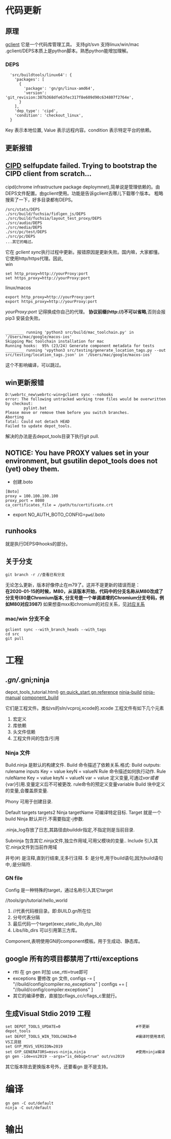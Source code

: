 # 代码更新
## 原理
[gclient](https://www.chromium.org/developers/how-tos/depottools)
它是一个代码库管理工具。
支持git/svn
支持linux/win/mac
.gclient/DEPS本质上是python脚本。熟悉python能增加理解。
### DEPS
```
  'src/buildtools/linux64': {
    'packages': [
      {
        'package': 'gn/gn/linux-amd64',
        'version': 'git_revision:387b368dfe63fec317f8e609d90c634807f2764e',
      }
    ],
    'dep_type': 'cipd',
    'condition': 'checkout_linux',
  }
```
Key 表示本地位置, Value 表示远程内容。condition 表示特定平台的依赖。

## 更新报错
## [CIPD](https://chromium.googlesource.com/chromium/src.git/+/master/docs/cipd.md) selfupdate failed. Trying to bootstrap the CIPD client from scratch...  
cipd(chrome infrastructure package deploymnet),简单说是管理依赖的。由DEPS文件配置。由gclient使用。功能是告诉gclient去哪儿下载哪个版本。
粗略搜索了一下，好多目录都有DEPS。
```
/src/stats/DEPS
./src/build/fuchsia/fidlgen_js/DEPS
./src/build/fuchsia/layout_test_proxy/DEPS
./src/audio/DEPS
./src/media/DEPS
./src/pc/test/DEPS
./src/pc/DEPS
...其它的略过。
```
它在 *gclient sync*执行过程中更新。报错原因是更新失败。国内嘛，大家都懂。
它使用http/https代理。因此,  
win
```
set http_proxy=http://yourProxy:port
set https_proxy=http://yourProxy:port
```
linux/macos
```
export http_proxy=http://yourProxy:port
export https_proxy=http://yourProxy:port
```
_yourProxy:port_ 记得换成你自己的代理。
**协议前缀(http://)不可以省略**,否则会报 pip3 安装会失败。

```

________ running 'python3 src/build/mac_toolchain.py' in '/Users/mac/google/macos-ios'
Skipping Mac toolchain installation for mac
Running hooks:  95% (23/24) Generate component metadata for tests
________ running 'vpython3 src/testing/generate_location_tags.py --out src/testing/location_tags.json' in '/Users/mac/google/macos-ios'
```
这个不影响编译，可以跳过。
## win更新报错
```
D:\webrtc_new\webrtc-win>gclient sync --nohooks
error: The following untracked working tree files would be overwritten by checkout:
        pylint.bat
Please move or remove them before you switch branches.
Aborting
fatal: Could not detach HEAD
Failed to update depot_tools.

```
解决的办法是去depot_tools目录下执行git pull.
## NOTICE: You have PROXY values set in your environment, but gsutilin depot_tools does not (yet) obey them.  
- 创建.boto
```
[Boto]
proxy = 100.100.100.100
proxy_port = 8080
ca_certificates_file = /path/to/certificate.crt
```  
- export NO_AUTH_BOTO_CONFIG=`pwd`/.boto

## runhooks
就是执行DEPS中hooks的部分。 
## 关于分支
```
git branch -r //查看已有分支
```
无论怎么更新，版本好像停止在m79了。这并不是更新的错误而是：  
**在2020-01-15的时候，M80，从该版本开始，代码中的分支名称从M80改成了分支号(80是Chromium版本, 分支号是一个单调递增的Chromium分支号码，例如M80对应3987)** 
如果想查mxx和chromium的对应关系，见[对应关系](https://chromiumdash.appspot.com/branches)
### mac/win 分支不全
```
gclient sync --with_branch_heads --with_tags
cd src
git pull
```
# 工程
## *.gn/*.gni;ninja
depot_tools_tutorial.html)
[gn quick_start ](https://chromium.googlesource.com/chromium/src/tools/gn/+/48062805e19b4697c5fbd926dc649c78b6aaa138/docs/quick_start.md)
[gn reference](https://gn.googlesource.com/gn/+/master/docs/reference.md)
[ninja-build](https://ninja-build.org)
[ninja-manual](https://ninja-build.org/manual.html)
[component_build](https://chromium.googlesource.com/chromium/src.git/+/refs/heads/main/docs/component_build.md)

它们是工程文件。类似vs的sln/vcproj,xcode的.xcode
工程文件有如下几个元素
1. 宏定义
1. 库依赖
1. 头文件信赖
1. 工程文件间的包含/引用

### Ninja 文件
Build.ninja 是默认的构建文件.
Build 命令描述了依赖关系.格式:
	Build outputs: rulename inputs
		Key = value
		keyN = valueN
Rule 命令描述如何执行动作.
	Rule ruleName
		Key = value
		keyN = valueN
var = value 定义变量,可通过$var或者${var}引用.变量定义后不可被更改.
rule命令的预定义变量variable
Build 块中定义的变量,会覆盖原变量.

Phony 可用于创建目录.

Default targets targets2
Ninja targetName 可编译特定目标. Target 就是一个build 
Ninja 默认并行.不需要指定-j参数.

.ninja_log存放了日志,其路径由builddir指定,不指定则是当前目录.


Subninja 包含其它.ninja文件,独立作用域,可用父模块的变量..
Include 引入其它.ninja文件到当前作用域

井号(#) 是注释,直到行结束,无多行注释.
$: 是分号,用于build语句,因为build语句中,:是分隔符.

### GN file

Config 是一种特殊的target，通过名称引入其它target

//tools/gn/tutorial:hello_world
1. //代表代码根目录。即:BUILD.gn所在位
2. 分号代表分隔
3. 最后代码一个target(exec,static_lib,dyn_lib)
4. Libs/lib_dirs 可以引用第三方库。

Component,表明使用GN的component模板。用于生成动、静态库。
## google 所有的项目都禁用了rtti/exceptions
- rtti 在 gn gen 时加 use_rtti=true即可
- exceptions 要修改 gn 文件,
  configs -= [ "//build/config/compiler:no_exceptions" ]
  configs += [ "//build/config/compiler:exceptions" ]
- 其它的编译参数，直接加cflags_cc/cflags_c里就行。

## 生成Visual Stdio 2019 工程
```
set DEPOT_TOOLS_UPDATE=0                                 #不更新depot_tools
set DEPOT_TOOLS_WIN_TOOLCHAIN=0                          #编译时使用本机VS工具链
set GYP_MSVS_VERSION=2019 
set GYP_GENERATORS=msvs-ninja,ninja                      #使用ninja编译
gn gen -ide=vs2019 --args="is_debug=true" out/vs2019  
```
其它版本除去更换版本号外，还要看gn 是不是支持。

# 编译
```
gn gen -C out/default
ninja -C out/default
```
# 输出